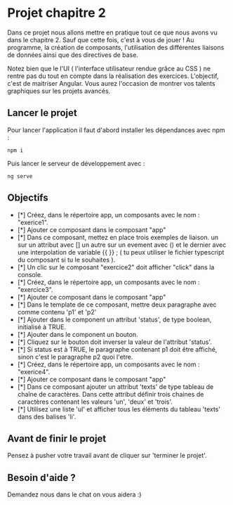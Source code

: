 # Projet chapitre 2

Dans ce projet nous allons mettre en pratique tout ce que nous avons vu dans le chapitre 2. Sauf que cette fois, c'est à vous de jouer ! Au programme, la création de composants, l'utilisation des différentes liaisons de données ainsi que des directives de base.

Notez bien que le l'UI ( l'interface utilisateur rendue grâce au CSS ) ne rentre pas du tout en compte dans la réalisation des exercices. L'objectif, c'est de maitriser Angular. Vous aurez l'occasion de montrer vos talents graphiques sur les projets avancés.

## Lancer le projet

Pour lancer l'application il faut d'abord installer les dépendances avec npm : 

`npm i`

Puis lancer le serveur de développement avec : 

`ng serve`

## Objectifs

* [*] Créez, dans le répertoire app, un composants avec le nom : "exerice1".
* [*] Ajouter ce composant dans le composant "app"
* [*] Dans ce composant, mettez en place trois exemples de liaison. un sur un attribut avec [] un autre sur un evement avec () et le dernier avec une interpolation de variable {{ }} ; ( tu peux utiliser le fichier typescript du composant si tu le souhaites ).
* [*] Un clic sur le composant "exercice2" doit afficher "click" dans la console.
* [*] Créez, dans le répertoire app, un composants avec le nom : "exercice3".
* [*] Ajouter ce composant dans le composant "app"
* [*] Dans le template de ce composant, mettre deux paragraphe avec comme contenu 'p1' et 'p2'      
* [*] Ajouter dans le component un attribut 'status', de type boolean, initialisé à TRUE.
* [*] Ajouter dans le component un bouton.
* [*] Cliquez sur le bouton doit inverser la valeur de l'attribut 'status'.
* [*] Si status est à TRUE, le paragraphe contenant p1 doit être affiché, sinon c'est le paragraphe p2 quoi l'etre.
* [*] Créez, dans le répertoire app, un composants avec le nom : "exerice4".
* [*] Ajouter ce composant dans le composant "app"
* [*] Dans ce composant ajouter un attribut 'texts' de type tableau de chaîne de caractères. Dans cette attribut définir trois chaines de caractères contenant les valeurs 'un', 'deux' et 'trois'.
* [*] Utilisez une liste 'ul' et afficher tous les éléments du tableau 'texts' dans des balises 'li'.
      
## Avant de finir le projet

Pensez à pusher votre travail avant de cliquer sur 'terminer le projet'.

## Besoin d'aide ?

Demandez nous dans le chat on vous aidera :)
